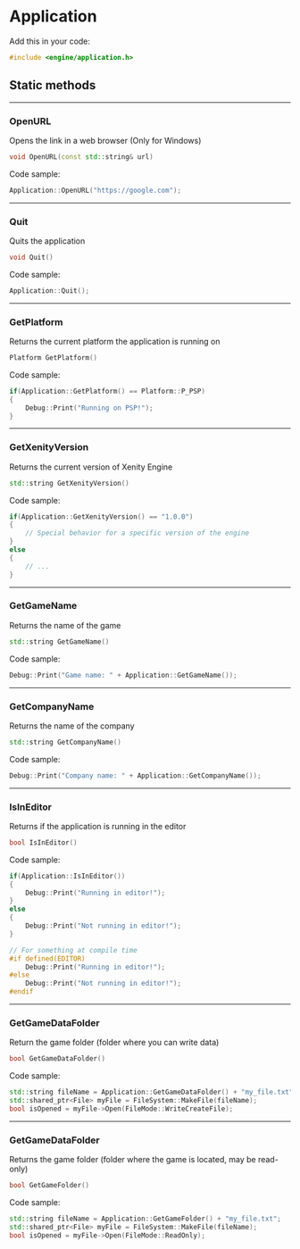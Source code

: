 # Application

Add this in your code:
```cpp
#include <engine/application.h>
```

## Static methods

---
### OpenURL
Opens the link in a web browser (Only for Windows)
```cpp
void OpenURL(const std::string& url)
```
Code sample:
```cpp
Application::OpenURL("https://google.com");
```

---
### Quit
Quits the application
```cpp
void Quit()
```
Code sample:
```cpp
Application::Quit();
```

---
### GetPlatform
Returns the current platform the application is running on
```cpp
Platform GetPlatform()
```
Code sample:
```cpp
if(Application::GetPlatform() == Platform::P_PSP)
{
    Debug::Print("Running on PSP!");
}
```

---
### GetXenityVersion
Returns the current version of Xenity Engine
```cpp
std::string GetXenityVersion()
```
Code sample:
```cpp
if(Application::GetXenityVersion() == "1.0.0")
{
    // Special behavior for a specific version of the engine
}
else
{
    // ...
}
```

---
### GetGameName
Returns the name of the game
```cpp
std::string GetGameName()
```
Code sample:
```cpp
Debug::Print("Game name: " + Application::GetGameName());
```

---
### GetCompanyName
Returns the name of the company
```cpp
std::string GetCompanyName()
```
Code sample:
```cpp
Debug::Print("Company name: " + Application::GetCompanyName());
```

---
### IsInEditor
Returns if the application is running in the editor
```cpp
bool IsInEditor()
```
Code sample:
```cpp
if(Application::IsInEditor())
{
    Debug::Print("Running in editor!");
}
else
{
    Debug::Print("Not running in editor!");
}

// For something at compile time
#if defined(EDITOR)
    Debug::Print("Running in editor!");
#else
    Debug::Print("Not running in editor!");
#endif
```

---
### GetGameDataFolder
Return the game folder (folder where you can write data)
```cpp
bool GetGameDataFolder()
```
Code sample:
```cpp
std::string fileName = Application::GetGameDataFolder() + "my_file.txt";
std::shared_ptr<File> myFile = FileSystem::MakeFile(fileName);
bool isOpened = myFile->Open(FileMode::WriteCreateFile);
```

---
### GetGameDataFolder
Returns the game folder (folder where the game is located, may be read-only)
```cpp
bool GetGameFolder()
```
Code sample:
```cpp
std::string fileName = Application::GetGameFolder() + "my_file.txt";
std::shared_ptr<File> myFile = FileSystem::MakeFile(fileName);
bool isOpened = myFile->Open(FileMode::ReadOnly);
```